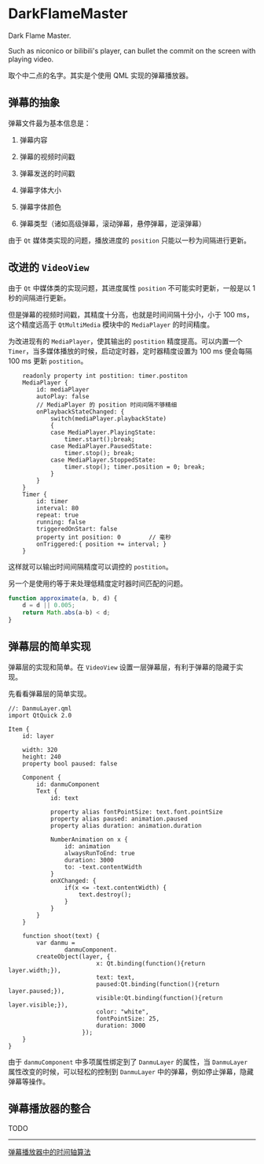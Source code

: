 # DarkFlameMaster

Dark Flame Master.

Such as niconico or bilibili's player, can bullet the commit on the screen with playing video.

取个中二点的名字。其实是个使用 QML 实现的弹幕播放器。

## 弹幕的抽象

弹幕文件最为基本信息是：

1. 弹幕内容

2. 弹幕的视频时间戳

3. 弹幕发送的时间戳

4. 弹幕字体大小

5. 弹幕字体颜色

6. 弹幕类型（诸如高级弹幕，滚动弹幕，悬停弹幕，逆滚弹幕）

由于 `Qt` 媒体类实现的问题，播放进度的 `position` 只能以一秒为间隔进行更新。

## 改进的 `VideoView`

由于 `Qt` 中媒体类的实现问题，其进度属性 `position` 不可能实时更新，一般是以 1 秒的间隔进行更新。

但是弹幕的视频时间戳，其精度十分高，也就是时间间隔十分小，小于 100 ms，这个精度远高于 `QtMultiMedia` 模块中的 `MediaPlayer` 的时间精度。

为改进现有的 `MediaPlayer`，使其输出的 `postition` 精度提高。可以内置一个 `Timer`，当多媒体播放的时候，启动定时器，定时器精度设置为 100 ms 便会每隔 100 ms 更新 `postition`。

```
    readonly property int postition: timer.postiton
    MediaPlayer {
        id: mediaPlayer
        autoPlay: false
        // MediaPlayer 的 position 时间间隔不够精细
        onPlaybackStateChanged: {
            switch(mediaPlayer.playbackState)
            {
            case MediaPlayer.PlayingState:
                timer.start();break;
            case MediaPlayer.PausedState:
                timer.stop(); break;
            case MediaPlayer.StoppedState:
                timer.stop(); timer.position = 0; break;
            }
        }
    }
    Timer {
        id: timer
        interval: 80
        repeat: true
        running: false
        triggeredOnStart: false
        property int position: 0        // 毫秒
        onTriggered:{ position += interval; }
    }
```

这样就可以输出时间间隔精度可以调控的 `postition`。

另一个是使用约等于来处理低精度定时器时间匹配的问题。

```js
function approximate(a, b, d) {
    d = d || 0.005;
    return Math.abs(a-b) < d;
}
``` 

## 弹幕层的简单实现

弹幕层的实现和简单。在 `VideoView` 设置一层弹幕层，有利于弹幕的隐藏于实现。

先看看弹幕层的简单实现。

```
//: DanmuLayer.qml
import QtQuick 2.0

Item {
    id: layer

    width: 320
    height: 240
    property bool paused: false

    Component {
        id: danmuComponent
        Text {
            id: text

            property alias fontPointSize: text.font.pointSize
            property alias paused: animation.paused
            property alias duration: animation.duration

            NumberAnimation on x {
                id: animation
                alwaysRunToEnd: true
                duration: 3000
                to: -text.contentWidth
            }
            onXChanged: {
                if(x <= -text.contentWidth) {
                    text.destroy();
                }
            }
        }
    }

    function shoot(text) {
        var danmu =
                danmuComponent.
        createObject(layer, {
                         x: Qt.binding(function(){return layer.width;}),
                         text: text,
                         paused:Qt.binding(function(){return layer.paused;}),
                         visible:Qt.binding(function(){return layer.visible;}),
                         color: "white",
                         fontPointSize: 25,
                         duration: 3000
                     });
    }
}
```

由于 `danmuComponent` 中多项属性绑定到了 `DanmuLayer` 的属性，当 `DanmuLayer` 属性改变的时候，可以轻松的控制到 `DanmuLayer` 中的弹幕，例如停止弹幕，隐藏弹幕等操作。

## 弹幕播放器的整合

TODO

---

[弹幕播放器中的时间轴算法](http://blog.sina.com.cn/s/blog_630555440100ueju.html)